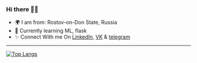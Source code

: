 ### Hi there 🐱‍👤

- 🌍 I am from: Rostov-on-Don State, Russia
- 🌱 Currently learning ML, flask
- ✨ Connect With me On [LinkedIn](https://www.linkedin.com/in/nuhmanpk), [VK](https://vk.com/nuhni_bebrochki) & [telegram](https://t.me/grengof)

---

[![Top Langs](https://github-readme-stats.vercel.app/api/top-langs/?username=shmvsky&layout=compact)](https://github.com/anuraghazra/github-readme-stats)